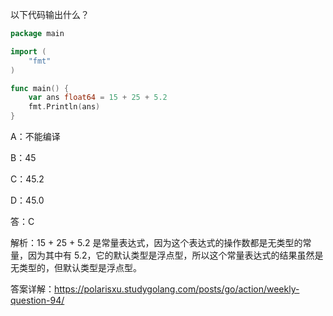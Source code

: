 以下代码输出什么？

```go
package main

import (
	"fmt"
)

func main() {
	var ans float64 = 15 + 25 + 5.2
	fmt.Println(ans)
}
```
A：不能编译

B：45

C：45.2

D：45.0

答：C

解析：15 + 25 + 5.2 是常量表达式，因为这个表达式的操作数都是无类型的常量，因为其中有 5.2，它的默认类型是浮点型，所以这个常量表达式的结果虽然是无类型的，但默认类型是浮点型。

答案详解：https://polarisxu.studygolang.com/posts/go/action/weekly-question-94/

